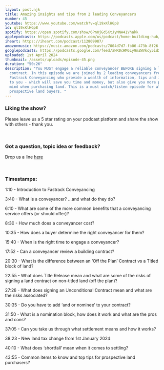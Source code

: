 ```yaml
---
layout: post.njk
title: Amazing insights and tips from 2 leading Conveyancers
number: 45
youtube: https://www.youtube.com/watch?v=ql19xKlHGp8
id: ql19xKlHGp8
spotify: https://open.spotify.com/show/6PnOjGdSKtJyMNA41Vhakk
applepodcasts: https://podcasts.apple.com/us/podcast/home-building-hub/id1681936589
iheart: https://iheart.com/podcast/112809987/
amazonmusic: https://music.amazon.com/podcasts/7004d7d7-fb06-473b-8f26-8ce9992cac11
googlepodcasts: https://podcasts.google.com/feed/aHR0cHM6Ly9mZWVkcy5idXp6c3Byb3V0LmNvbS8yMTM5MTU1LnJzcw==
uploaded: 1st April 2024
thumbnail: /assets/uploads/episode-45.png
duration: "50:26"
description: "You MUST engage a reliable conveyancer BEFORE signing a land
  contract. In this episode we are joined by 2 leading conveyancers from
  Fastrack Conveyancing who provide a wealth of information, tips and insights
  to you - which will save you time and money, but also give you more peace of
  mind when purchasing land. This is a must watch/listen episode for all
  prospective land buyers. "
---
```

### Liking the show?

Please leave us a 5 star rating on your podcast platform and share the show with others - thank you.

<br>

### Got a question, topic idea or feedback?

Drop us a line <a href="/contact" id="contact-us" target="_blank">here</a>

<br>

### Timestamps:

1:10 - Introduction to Fastrack Conveyancing

3:40 - What is a conveyancer? …and what do they do?

6:10 - What are some of the more common benefits that a conveyancing service offers (or should offer)?

8:30 - How much does a conveyancer cost?

10:35 - How does a buyer determine the right conveyancer for them?

15:40 - When is the right time to engage a conveyancer?

17:52 - Can a conveyancer review a building contract?

20:30 - What is the difference between an ‘Off the Plan’ Contract vs a Titled block of land? 

22:55 - What does Title Release mean and what are some of the risks of signing a land contract on non-titled land (off the plan)?

27:28 - What does signing an Unconditional Contract mean and what are the risks associated?

30:35 - Do you have to add ‘and or nominee’ to your contract? 

31:50 - What is a nomination block, how does it work and what are the pros and cons? 

37:05 - Can you take us through what settlement means and how it works? 

38:23 - New land tax change from 1st January 2024

40:10 - What does ‘shortfall’ mean when it comes to settling?

43:55 - Common items to know and top tips for prospective land purchasers?